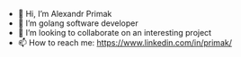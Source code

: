 - 👋 Hi, I’m Alexandr Primak
- 🌱 I’m golang software developer
- 💞️ I’m looking to collaborate on an interesting project
- 📫 How to reach me: https://www.linkedin.com/in/primak/
